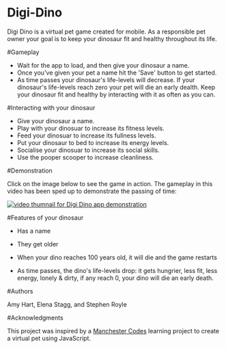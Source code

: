 # Digi-Dino

Digi Dino is a virtual pet game created for mobile. As a responsible pet owner your goal is to keep your dinosaur fit and healthy throughout its life. 

#Gameplay
* Wait for the app to load, and then give your dinosaur a name. 
* Once you've given your pet a name hit the 'Save' button to get started.
* As time passes your dinosaur's life-levels will decrease. If your dinosaur's life-levels reach zero your pet will die an early dealth. Keep your dinosaur fit and healthy by interacting with it as often as you can.

#Interacting with your dinosaur
* Give your dinosaur a name.
* Play with your dinosuar to increase its fitness levels.
* Feed your dinosuar to increase its fullness levels.
* Put your dinosaur to bed to increase its energy levels.
* Socialise your dinosuar to increase its social skills.
* Use the pooper scooper to increase cleanliness.

#Demonstration

Click on the image below to see the game in action. The gameplay in this video has been sped up to demonstrate the passing of time: 

[![video thumnail for Digi Dino app demonstration](http://img.youtube.com/vi/usHLhh_gEto/0.jpg)](http://www.youtube.com/watch?v=usHLhh_gEto "Link to Digi Dino app demonstration on YouTube")


#Features of your dinosaur

* Has a name
* They get older
* When your dino reaches 100 years old, it will die and the game restarts

* As time passes, the dino's life-levels drop: it gets hungrier, less fit, less energy, lonely & dirty, if any reach 0, your dino will die an early death.

#Authors

Amy Hart, Elena Stagg, and Stephen Royle

#Acknowledgments

This project was inspired by a [Manchester Codes](https://www.manchestercodes.com/) learning project to create a virtual pet using JavaScript.
